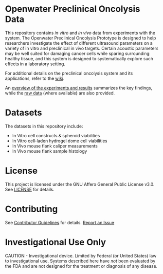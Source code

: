 # Openwater Preclinical Oncolysis Data
This repository contains _in vitro_ and _in vivo_ data from experiments with the system. The Openwater Preclinical Oncolysis Prototype is designed to help researchers investigate the effect of different ultrasound parameters on a variety of in vitro and preclinical in vivo targets. Certain acoustic parameters may be well suited for damaging cancer cells while sparing surrounding healthy tissue, and this system is designed to systematically explore such effects in a laboratory setting. 

For additional details on the preclinical oncolysis system and its applications, refer to the [wiki](http://162.246.254.83/index.php/Oncolysis).

An [overview of the experiments and results](Results_Overview.pdf) summarizes the key findings, while the [raw data](data) (where available) are also provided.
    
# Datasets
The datasets in this repository include:
*  In Vitro cell constructs & spheroid viabilities
*  In Vitro cell-laden hydrogel dome cell viabilities
*  In Vivo mouse flank caliper measurements
*  In Vivo mouse flank sample histology

# License
This project is licensed under the GNU Affero General Public License v3.0. See [LICENSE](LICENSE) for details.

# Contributing 
See [Contributor Guidelines](Contributor%20Guidelines) for details. [Report an Issue](https://goo.gl/forms/chVYUnA4bP70WGsL2)

# Investigational Use Only
CAUTION - Investigational device. Limited by Federal (or United States) law to investigational use. Systems described here have *not* been evaluated by the FDA and are not designed for the treatment or diagnosis of any disease. 
